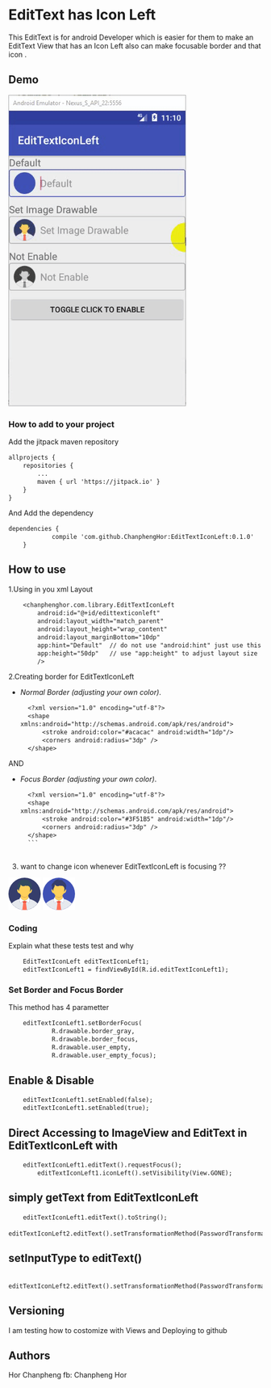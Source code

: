 # EditText has Icon Left

This EditText is for android Developer which is easier for them to make an EditText View that has an Icon Left also can make focusable border and that icon .

## Demo
![alt text](https://github.com/ChanphengHor/EditTextIconLeft/blob/master/screens/screen1.gif)


### How to add to your project

Add the jitpack maven repository

```
allprojects {
	repositories {
		...
		maven { url 'https://jitpack.io' }
	}
}
```

And Add the dependency

```
dependencies {
	        compile 'com.github.ChanphengHor:EditTextIconLeft:0.1.0'
	}
```

## How to use

1.Using in you xml Layout 

```
	<chanphenghor.com.library.EditTextIconLeft
		android:id="@+id/edittexticonleft"
		android:layout_width="match_parent"
		android:layout_height="wrap_content"
		android:layout_marginBottom="10dp"
		app:hint="Default"  // do not use "android:hint" just use this
		app:height="50dp"   // use "app:height" to adjust layout size
		/>
```
2.Creating border for EditTextIconLeft

 * *Normal Border (adjusting your own color)*.
  	```
      <?xml version="1.0" encoding="utf-8"?>
      <shape xmlns:android="http://schemas.android.com/apk/res/android">
          <stroke android:color="#acacac" android:width="1dp"/>
          <corners android:radius="3dp" />
      </shape>
      ```
      
AND
* *Focus Border (adjusting your own color)*.

	```
      <?xml version="1.0" encoding="utf-8"?>
      <shape xmlns:android="http://schemas.android.com/apk/res/android">
          <stroke android:color="#3F51B5" android:width="1dp"/>
          <corners android:radius="3dp" />
      </shape>
      ```
      
 3. want to change icon whenever EditTextIconLeft is focusing ??
  
  ![alt text](https://github.com/ChanphengHor/EditTextIconLeft/blob/master/screens/user_empty.png) ![alt text](https://github.com/ChanphengHor/EditTextIconLeft/blob/master/screens/user_empty_focus.png)
  
### Coding

Explain what these tests test and why

```
	EditTextIconLeft editTextIconLeft1;
	editTextIconLeft1 = findViewById(R.id.editTextIconLeft1);
```

### Set Border and Focus Border

This method has 4 parametter 

```
	editTextIconLeft1.setBorderFocus(
			R.drawable.border_gray,
			R.drawable.border_focus,
			R.drawable.user_empty,
			R.drawable.user_empty_focus);
```

## Enable & Disable

```
	editTextIconLeft1.setEnabled(false);
	editTextIconLeft1.setEnabled(true);

```

## Direct Accessing to ImageView and EditText in EditTextIconLeft with

```
	editTextIconLeft1.editText().requestFocus();
        editTextIconLeft1.iconLeft().setVisibility(View.GONE);

```

## simply getText from EditTextIconLeft

```
	editTextIconLeft1.editText().toString();
	editTextIconLeft2.editText().setTransformationMethod(PasswordTransformationMethod.getInstance());

```

## setInputType to editText()

```
	editTextIconLeft2.editText().setTransformationMethod(PasswordTransformationMethod.getInstance());

```

## Versioning

I am testing how to costomize with Views and Deploying to github

## Authors

Hor Chanpheng 
fb: Chanpheng Hor


